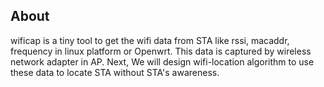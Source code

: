 **About**
-----
wificap is a tiny tool to get the wifi data from STA like rssi, macaddr, frequency in linux platform or Openwrt. This data is captured by wireless network adapter in AP.
Next, We will design wifi-location algorithm to use these data to locate STA without STA's awareness.
